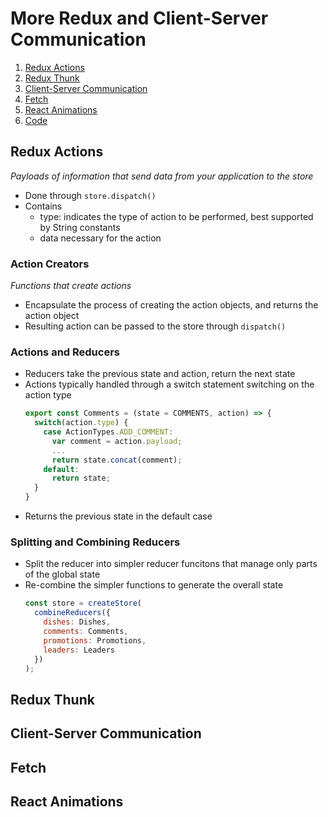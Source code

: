 # More Redux and Client-Server Communication
1. [Redux Actions](#redux-actions)
2. [Redux Thunk](#redux-thunk)
3. [Client-Server Communication](#client-server-communication)
4. [Fetch](#fetch)
5. [React Animations](#react-animations)
6. [Code](https://github.com/vanessaaleung/full-stack-notes/blob/master/react/redux-client-server/redux-client-server-code.md)

## Redux Actions
_Payloads of information that send data from your application to the store_
- Done through `store.dispatch()`
- Contains
  - type: indicates the type of action to be performed, best supported by String constants
  - data necessary for the action

### Action Creators
_Functions that create actions_
- Encapsulate the process of creating the action objects, and returns the action object
- Resulting action can be passed to the store through `dispatch()`

### Actions and Reducers
- Reducers take the previous state and action, return the next state
- Actions typically handled through a switch statement switching on the action type
  ```js
  export const Comments = (state = COMMENTS, action) => {
    switch(action.type) {
      case ActionTypes.ADD_COMMENT:
        var comment = action.payload;
        ...
        return state.concat(comment);
      default:
        return state;
    }
  }
  ```
- Returns the previous state in the default case

### Splitting and Combining Reducers
- Split the reducer into simpler reducer funcitons that manage only parts of the global state
- Re-combine the simpler functions to generate the overall state
  ```js
  const store = createStore(
    combineReducers({
      dishes: Dishes,
      comments: Comments,
      promotions: Promotions,
      leaders: Leaders
    })
  );
  ```
## Redux Thunk

## Client-Server Communication

## Fetch

## React Animations
